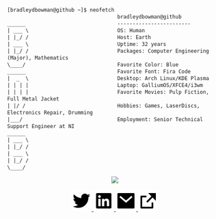 ```

[bradleydbowman@github ~]$ neofetch
                                    bradleydbowman@github
______                              ------------------------
| ___ \                             OS: Human
| |_/ /                             Host: Earth
| ___ \                             Uptime: 32 years
| |_/ /                             Packages: Computer Engineering (Major), Mathematics
\____/                              Favorite Color: Blue
______                              Favorite Font: Fira Code
|  _  \                             Desktop: Arch Linux/KDE Plasma
| | | |                             Laptop: GalliumOS/XFCE4/i3wm
| | | |                             Favorite Movies: Pulp Fiction, Full Metal Jacket
| |/ /                              Hobbies: Games, LaserDiscs, Electronics Repair, Drumming
|___/                               Employment: Senior Technical Support Engineer at NI
______                    
| ___ \
| |_/ /
| ___ \
| |_/ /
\____/
```
<p align="center">

  <img src="https://github-readme-stats.vercel.app/api?username=bradleybowman&custom_title=GitHub%20Stats&include_all_commits&count_private=true&&show_icons=true&theme=onedark" />

</p>

<p align="center">

  <a href="https://www.twitter.com/bradleydbowman" />
  <img src="/assets/twitter-fill.svg" />
  <a href="https://www.linkedin.com/in/bradleydbowman" />
  <img src="/assets/linkedin-box-fill.svg" />
  <a href="mailto:bradleybowman@sabertech.dev" />
  <img src="/assets/mail-fill.svg" />
  <a href="https://sabertech.dev" />
  <img src="/assets/external-link-fill.svg" />

</p>
